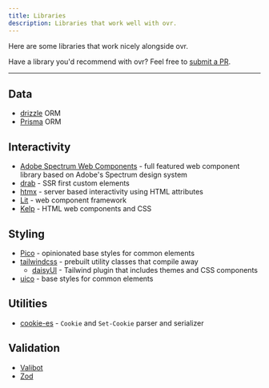 ```yaml
---
title: Libraries
description: Libraries that work well with ovr.
---
```


Here are some libraries that work nicely alongside ovr.

Have a library you'd recommend with ovr? Feel free to [submit a PR](https://github.com/rossrobino/ovr/edit/main/apps/docs/src/server/docs/09-libraries.md).

---

## Data

- [drizzle](https://orm.drizzle.team/) ORM
- [Prisma](https://www.prisma.io/) ORM

## Interactivity

- [Adobe Spectrum Web Components](https://opensource.adobe.com/spectrum-web-components/index.html) - full featured web component library based on Adobe's Spectrum design system
- [drab](https://drab.robino.dev) - SSR first custom elements
- [htmx](https://htmx.org/) - server based interactivity using HTML attributes
- [Lit](https://lit.dev/) - web component framework
- [Kelp](https://kelpui.com/) - HTML web components and CSS

## Styling

- [Pico](https://picocss.com/) - opinionated base styles for common elements
- [tailwindcss](https://tailwindcss.com) - prebuilt utility classes that compile away
  - [daisyUI](https://daisyui.com/) - Tailwind plugin that includes themes and CSS components
- [uico](https://uico.robino.dev) - base styles for common elements

## Utilities

- [cookie-es](https://github.com/unjs/cookie-es) - `Cookie` and `Set-Cookie` parser and serializer

## Validation

- [Valibot](https://valibot.dev/)
- [Zod](https://zod.dev/)
